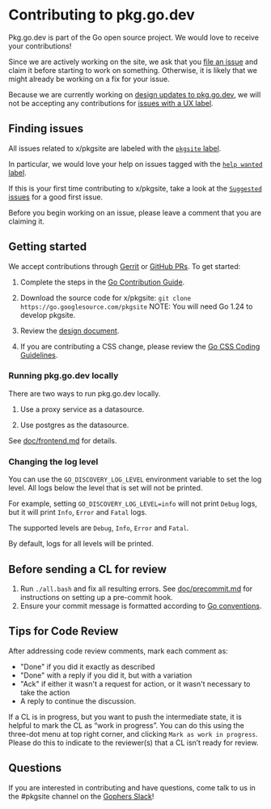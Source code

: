 # Contributing to pkg.go.dev

Pkg.go.dev is part of the Go open source project. We would love to receive your
contributions!

Since we are actively working on the site, we ask that you
[file an issue](https://golang.org/s/pkgsite-feedback) and claim it before
starting to work on something. Otherwise, it is likely that we might already be
working on a fix for your issue.

Because we are currently working on
[design updates to pkg.go.dev](/README.md#roadmap), we will not be accepting
any contributions for
[issues with a UX label](https://github.com/golang/go/issues?q=is%3Aissue+is%3Aopen+label%3Ago.dev+label%3AUX).

## Finding issues

All issues related to x/pkgsite are labeled with the
[`pkgsite` label](https://github.com/golang/go/issues/labels/pkgsite).

In particular, we would love your help on issues tagged with the
[`help wanted` label](https://github.com/golang/go/issues?q=is%3Aissue+is%3Aopen+label%3Apkgsite+label%3A%22help+wanted%22+).

If this is your first time contributing to x/pkgsite, take a look at the
[`Suggested` issues](https://github.com/golang/go/issues?q=is%3Aissue+is%3Aopen+label%3Apkgsite+label%3A%22Suggested%22+label%3A%22help+wanted%22) for a good first issue.

Before you begin working on an issue, please leave a comment that you are claiming it.

## Getting started

We accept contributions through
[Gerrit](https://golang.org/doc/contribute.html#sending_a_change_gerrit) or
[GitHub PRs](https://golang.org/doc/contribute.html#sending_a_change_github). To get started:

1. Complete the steps in the
   [Go Contribution Guide](https://go.dev/doc/contribute).

2. Download the source code for x/pkgsite:
   `git clone https://go.googlesource.com/pkgsite`
   NOTE: You will need Go 1.24 to
   develop pkgsite.

3. Review the [design document](doc/design.md).

4. If you are contributing a CSS change, please review the
   [Go CSS Coding Guidelines](https://github.com/golang/go/wiki/CSSStyleGuide).

### Running pkg.go.dev locally

There are two ways to run pkg.go.dev locally.

1. Use a proxy service as a datasource.

2. Use postgres as the datasource.

See [doc/frontend.md](doc/frontend.md) for details.

### Changing the log level

You can use the `GO_DISCOVERY_LOG_LEVEL` environment variable to set the log level. All logs below the level that is set will not be printed.

For example, setting `GO_DISCOVERY_LOG_LEVEL=info` will not print `Debug` logs, but it will print `Info`, `Error` and `Fatal` logs.

The supported levels are `Debug`, `Info`, `Error` and `Fatal`.

By default, logs for all levels will be printed.

## Before sending a CL for review

1. Run `./all.bash` and fix all resulting errors. See
   [doc/precommit.md](doc/precommit.md) for instructions on setting up a
   pre-commit hook.
2. Ensure your commit message is formatted according to
   [Go conventions](http://golang.org/wiki/CommitMessage).

## Tips for Code Review

After addressing code review comments, mark each comment as:

- "Done" if you did it exactly as described
- "Done" with a reply if you did it, but with a variation
- "Ack" if either it wasn't a request for action, or it wasn't necessary to
  take the action
- A reply to continue the discussion.

If a CL is in progress, but you want to push the intermediate state, it is
helpful to mark the CL as “work in progress”. You can do this using the
three-dot menu at top right corner, and clicking `Mark as work in progress`.
Please do this to indicate to the reviewer(s) that a CL isn’t ready for review.

## Questions

If you are interested in contributing and have questions, come talk to us in the
#pkgsite channel on the [Gophers Slack](https://invite.slack.golangbridge.org)!
